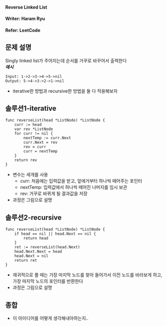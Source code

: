 #### Reverse Linked List
#### Writer: Haram Ryu
#### Refer: LeetCode

## 문제 설명
Singly linked list가 주어지는데 순서를 거꾸로 바꾸어서 출력한다  
***예시***
```
Input: 1->2->3->4->5->nil
Output: 5->4->3->2->1->nil
```
- iterative한 방법과 recursive한 방법을 둘 다 적용해보자
## 솔루션1-iterative
```
func reverseList(head *ListNode) *ListNode {
    curr := head
    var rev *ListNode
    for curr != nil {
        nextTemp := curr.Next
        curr.Next = rev
        rev = curr
        curr = nextTemp
    }
    return rev
}
```
- 변수는 세개를 사용
    - curr: 처음에는 입력값을 받고, 앞에거부터 하나씩 떼어주는 포인터
    - nextTemp: 입력값에서 하나씩 떼어진 나머지를 임시 보관
    - rev: 거꾸로 바뀌게 될 결과값을 저장
- 과정은 그림으로 설명
## 솔루션2-recursive
```
func reverseList(head *ListNode) *ListNode {
    if head == nil || head.Next == nil {
        return head
    }
    ret := reverseList(head.Next)
    head.Next.Next = head
    head.Next = nil
    return ret
}
```
- 재귀적으로 풀 때는 가장 마지막 노드를 찾아 들어가서 이전 노드를 바라보게 하고, 가장 마지막 노드의 포인터를 반환한다
- 과정은 그림으로 설명
## 종합
- 이 아이디어를 어떻게 생각해내야하는지..
